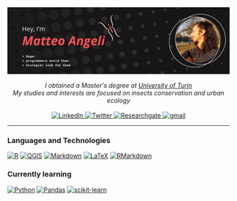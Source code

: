 <img src="IMG_20230621_183618_928.jpg ">

<p align="center">
    <i>
        I obtained a Master's degree at <a href="www.unito.it"> University of Turin</a><br> 
        My studies and interests are focused on insects conservation and urban ecology<br>
    </i><br>
    <a href="https://www.linkedin.com/in/angelimatteo">
        <img src="https://img.shields.io/badge/LinkedIn-blue?style=for-the-badge&logo=linkedin" alt="LinkedIn">
    </a>
    <a href="http://www.twitter.com/biotheo_">
        <img src="https://img.shields.io/badge/Twitter-1DA1F2?style=for-the-badge&logo=twitter&logoColor=white" alt="Twitter">
    </a>
    <a href="https://www.researchgate.net/profile/Matteo-Angeli-3">
        <img src="https://img.shields.io/badge/ResearchGate-00CCBB?style=for-the-badge&logo=ResearchGate&logoColor=white" alt="Researchgate">
    </a>
    <a href="mailto:matteo.angeli758@edu.unito.it">
        <img src="https://img.shields.io/badge/Gmail-D14836?style=for-the-badge&logo=gmail&logoColor=white" alt="gmail">
    </a>
</p>

---

### Languages and Technologies

[![R](https://img.shields.io/badge/R-%23276DC3.svg?&style=for-the-badge&logo=r&logoColor=white)](https://www.r-project.org/) 
[![QGIS](https://img.shields.io/badge/QGIS-589632?style=for-the-badge&logo=qgis&logoColor=white)](https://qgis.org)
[![Markdown](https://img.shields.io/badge/Markdown-%23000000.svg?&style=for-the-badge&logo=markdown&logoColor=white)](https://daringfireball.net/projects/markdown/) 
[![LaTeX](https://img.shields.io/badge/LaTeX-%23008080.svg?&style=for-the-badge&logo=latex&logoColor=white)](https://www.latex-project.org/) 
[![RMarkdown](https://img.shields.io/badge/RMarkdown-%2380B34F.svg?&style=for-the-badge&logo=rmarkdown&logoColor=white)](https://rmarkdown.rstudio.com/)

    
### Currently learning
[![Python](https://img.shields.io/badge/Python-%233776AB.svg?&style=for-the-badge&logo=python&logoColor=white)](https://www.python.org/)
[![Pandas](https://img.shields.io/badge/Pandas-%23150458.svg?&style=for-the-badge&logo=pandas&logoColor=white)](https://pandas.pydata.org/) 
[![scikit-learn](https://img.shields.io/badge/scikit--learn-%23F7931E.svg?&style=for-the-badge&logo=scikit-learn&logoColor=white)](https://scikit-learn.org/)
    

<!--
https://hendrasob.github.io/badges/
https://github.com/Ileriayo/markdown-badges#-design

![Python](https://img.shields.io/badge/python-black?style=for-the-badge&logo=python)
![Pandas](https://img.shields.io/badge/pandas-black?style=for-the-badge&logo=pandas)
![Scikit-Learn](https://img.shields.io/badge/scikit--learn-black?style=for-the-badge&logo=scikit-learn)

<p align=center> 
   <img src="https://images.emojiterra.com/google/noto-emoji/unicode-15/color/svg/1f41b.svg"width="30px" alt="caterpillar emoji"> <img src="https://images.emojiterra.com/google/noto-emoji/unicode-15/color/svg/1f98b.svg"width="30px" alt="butterfly emoji">
</p>
-->


